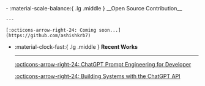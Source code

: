 
<div class="grid cards" markdown>
-   :material-scale-balance:{ .lg .middle } __Open Source Contribution__

    ---

    [:octicons-arrow-right-24: Coming soon...](https://github.com/ashishkrb7)

    
-   :material-clock-fast:{ .lg .middle } __Recent Works__

    ---

    [:octicons-arrow-right-24: ChatGPT Prompt Engineering for Developer](https://ashishkrb7.github.io/chatgpt/)
    
    [:octicons-arrow-right-24: Building Systems with the ChatGPT API](https://ashishkrb7.github.io/Building-Systems-with-the-ChatGPT-API/)

</div>